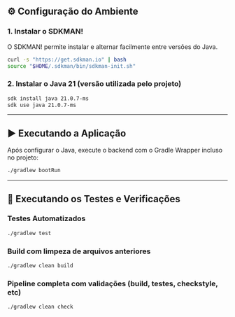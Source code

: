 ## ⚙️ Configuração do Ambiente

### 1. Instalar o SDKMAN!

O SDKMAN! permite instalar e alternar facilmente entre versões do Java.

```bash
curl -s "https://get.sdkman.io" | bash
source "$HOME/.sdkman/bin/sdkman-init.sh"
```

### 2. Instalar o Java 21 (versão utilizada pelo projeto)

```bash
sdk install java 21.0.7-ms
sdk use java 21.0.7-ms
```

---

## ▶️ Executando a Aplicação

Após configurar o Java, execute o backend com o Gradle Wrapper incluso no projeto:

```bash
./gradlew bootRun
```

---

## 🧪 Executando os Testes e Verificações

### Testes Automatizados

```bash
./gradlew test
```

### Build com limpeza de arquivos anteriores

```bash
./gradlew clean build
```

### Pipeline completa com validações (build, testes, checkstyle, etc)

```bash
./gradlew clean check
```
